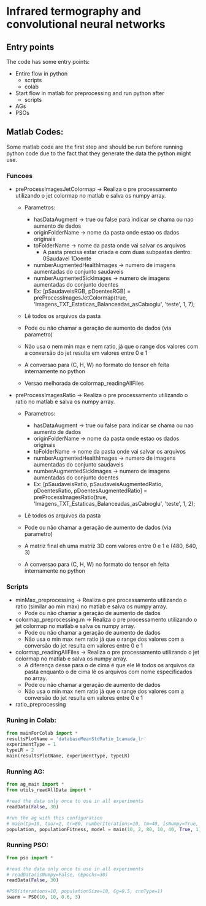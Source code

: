 # Infrared termography and convolutional neural networks

## Entry points
The code has some entry points:

- Entire flow in python
    - scripts 
    - colab
- Start flow in matlab for preprocessing and run python after
    - scripts 
- AGs
- PSOs


## Matlab Codes:
Some matlab code are the first step and should be run before running python code due to the fact that they generate the data the python might use.

### Funcoes
- preProcessImagesJetColormap -> Realiza o pre processamento utilizando o jet colormap  no matlab e salva os numpy array. 
    - Parametros: 
        - hasDataAugment -> true ou false para indicar se chama ou nao aumento de dados
        - originFolderName -> nome da pasta onde estao os dados originais
        - toFolderName -> nome da pasta onde vai salvar os arquivos
            - A pasta precisa estar criada e com duas subpastas dentro:
                0Saudavel
                1Doente
        - numberAugmentedHealthImages -> numero de imagens aumentadas do conjunto saudaveis
        - numberAugmentedSickImages -> numero de imagens aumentadas do conjunto doentes
        - Ex: [pSaudaveisRGB, pDoentesRGB] = preProcessImagesJetColormap(true, 'Imagens_TXT_Estaticas_Balanceadas_asCabıoglu', 'teste', 1, 7);

    - Lê todos os arquivos da pasta
    - Pode ou não chamar a geração de aumento de dados (via parametro)
    - Não usa o nem min max e nem ratio, já que o range dos valores com a conversão do jet resulta em valores entre 0 e 1
    - A conversao para (C, H, W) no formato do tensor eh feita internamente no python
    - Versao melhorada de colormap_readingAllFiles

- preProcessImagesRatio -> Realiza o pre processamento utilizando o ratio no matlab e salva os numpy array. 
    - Parametros: 
        - hasDataAugment -> true ou false para indicar se chama ou nao aumento de dados
        - originFolderName -> nome da pasta onde estao os dados originais
        - toFolderName -> nome da pasta onde vai salvar os arquivos
        - numberAugmentedHealthImages -> numero de imagens aumentadas do conjunto saudaveis
        - numberAugmentedSickImages -> numero de imagens aumentadas do conjunto doentes
        - Ex: [pSaudaveisRatio, pSaudaveisAugmentedRatio, pDoentesRatio, pDoentesAugmentedRatio] = preProcessImagesRatio(true, 'Imagens_TXT_Estaticas_Balanceadas_asCabıoglu', 'teste', 1, 2);

    - Lê todos os arquivos da pasta
    - Pode ou não chamar a geração de aumento de dados (via parametro)
    - A matriz final eh uma matriz 3D com valores entre 0 e 1 e (480, 640, 3)
    - A conversao para (C, H, W) no formato do tensor eh feita internamente no python
    
### Scripts

- minMax_preprocessing -> Realiza o pre processamento utilizando o ratio (similar ao min max) no matlab e salva os numpy array. 
    - Pode ou não chamar a geração de aumento de dados
- colormap_preprocessing.m -> Realiza o pre processamento utilizando o jet colormap  no matlab e salva os numpy array. 
    - Pode ou não chamar a geração de aumento de dados
    - Não usa o min max nem ratio já que o range dos valores com a conversão do jet resulta em valores entre 0 e 1
- colormap_readingAllFiles -> Realiza o pre processamento utilizando o jet colormap  no matlab e salva os numpy array. 
    - A diferença desse para o de cima é que ele lê todos os arquivos da pasta enquanto o de cima lê os arquivos com nome especificados no array.
    - Pode ou não chamar a geração de aumento de dados
    - Não usa o min max nem ratio já que o range dos valores com a conversão do jet resulta em valores entre 0 e 1
- ratio_preprocessing

### Runing in Colab:

```python
from mainForColab import *
resultsPlotName = 'databaseMeanStdRatio_1camada_lr'
experimentType = 1
typeLR = 2
main(resultsPlotName, experimentType, typeLR)
```

### Running AG:

```python
from ag_main import *
from utils_readAllData import *

#read the data only once to use in all experiments
readData(False, 30)

#run the ag with this configuration
# main(tp=10, tour=2, tr=80, numberIterations=10, tm=40, isNumpy=True, cnnType=1)
population, populationFitness, model = main(10, 2, 80, 10, 40, True, 1)
```

### Running PSO:

```python
from pso import *

#read the data only once to use in all experiments
# readData(isNumpy=False, nEpochs=30)
readData(False, 30)

#PSO(iterations=10, populationSize=10, Cg=0.5, cnnType=1)
swarm = PSO(10, 10, 0.6, 3)
```
